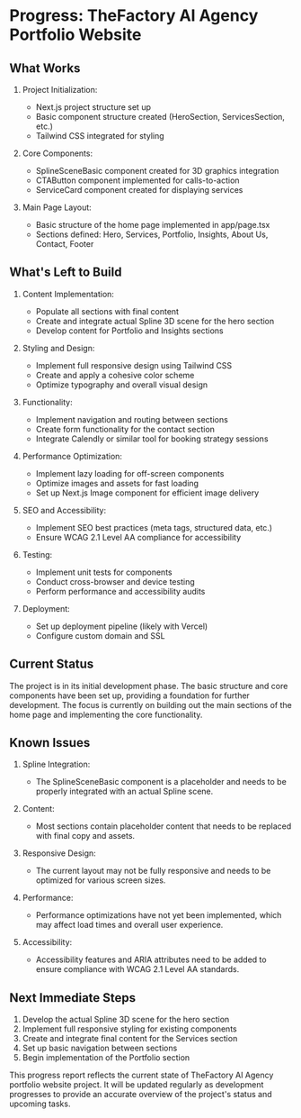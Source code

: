 # Progress: TheFactory AI Agency Portfolio Website

## What Works

1. Project Initialization:
   - Next.js project structure set up
   - Basic component structure created (HeroSection, ServicesSection, etc.)
   - Tailwind CSS integrated for styling

2. Core Components:
   - SplineSceneBasic component created for 3D graphics integration
   - CTAButton component implemented for calls-to-action
   - ServiceCard component created for displaying services

3. Main Page Layout:
   - Basic structure of the home page implemented in app/page.tsx
   - Sections defined: Hero, Services, Portfolio, Insights, About Us, Contact, Footer

## What's Left to Build

1. Content Implementation:
   - Populate all sections with final content
   - Create and integrate actual Spline 3D scene for the hero section
   - Develop content for Portfolio and Insights sections

2. Styling and Design:
   - Implement full responsive design using Tailwind CSS
   - Create and apply a cohesive color scheme
   - Optimize typography and overall visual design

3. Functionality:
   - Implement navigation and routing between sections
   - Create form functionality for the contact section
   - Integrate Calendly or similar tool for booking strategy sessions

4. Performance Optimization:
   - Implement lazy loading for off-screen components
   - Optimize images and assets for fast loading
   - Set up Next.js Image component for efficient image delivery

5. SEO and Accessibility:
   - Implement SEO best practices (meta tags, structured data, etc.)
   - Ensure WCAG 2.1 Level AA compliance for accessibility

6. Testing:
   - Implement unit tests for components
   - Conduct cross-browser and device testing
   - Perform performance and accessibility audits

7. Deployment:
   - Set up deployment pipeline (likely with Vercel)
   - Configure custom domain and SSL

## Current Status

The project is in its initial development phase. The basic structure and core components have been set up, providing a foundation for further development. The focus is currently on building out the main sections of the home page and implementing the core functionality.

## Known Issues

1. Spline Integration:
   - The SplineSceneBasic component is a placeholder and needs to be properly integrated with an actual Spline scene.

2. Content:
   - Most sections contain placeholder content that needs to be replaced with final copy and assets.

3. Responsive Design:
   - The current layout may not be fully responsive and needs to be optimized for various screen sizes.

4. Performance:
   - Performance optimizations have not yet been implemented, which may affect load times and overall user experience.

5. Accessibility:
   - Accessibility features and ARIA attributes need to be added to ensure compliance with WCAG 2.1 Level AA standards.

## Next Immediate Steps

1. Develop the actual Spline 3D scene for the hero section
2. Implement full responsive styling for existing components
3. Create and integrate final content for the Services section
4. Set up basic navigation between sections
5. Begin implementation of the Portfolio section

This progress report reflects the current state of TheFactory AI Agency portfolio website project. It will be updated regularly as development progresses to provide an accurate overview of the project's status and upcoming tasks.
